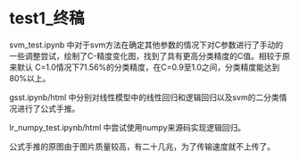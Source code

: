 # test1_终稿

svm_test.ipynb 中对于svm方法在确定其他参数的情况下对C参数进行了手动的一些调整尝试，绘制了C-精度变化图，找到了具有更高分类精度的C值。相较于原来默认                    C=1.0情况下71.56%的分类精度，在C=0.9至1.0之间，分类精度能达到80%以上。

gsst.ipynb/html 中分别对线性模型中的线性回归和逻辑回归以及svm的二分类情况进行了公式手推。

lr_numpy_test.ipynb/html 中尝试使用numpy来源码实现逻辑回归。

公式手推的原图由于图片质量较高，有二十几兆，为了传输速度就不上传了。

